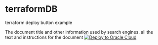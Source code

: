 # terraformDB
terraform deploy button example
<html>
    <head>
        The document title and other information used by search engines.
    </head>
    <body>
        all the text and instructions for the document
              <a 
            href="https://cloud.oracle.com/resourcemanager/stacks/create&zipUrl=https://github.com/RawanAk/terraformDB/releases/download/v0.2-alpha/terraformfiles.zip" target="nofollow">
              <img 
            src="https://oci-resourcemanager-plugin.plugins.oci.oraclecloud.com/latest/deploy-to-oracle-cloud.svg" 
            alt="Deploy to Oracle Cloud"/>
            </a>    
        </body>

</html> 
